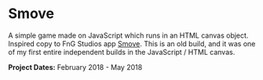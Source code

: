 # Smove

A simple game made on JavaScript which runs in an HTML canvas object. Inspired copy to FnG Studios app [Smove](https://play.google.com/store/apps/details?id=com.drgames.smove&hl=en_US). This is an old build, and it was one of my first entire independent builds in the JavaScript / HTML canvas.

**Project Dates:** February 2018 - May 2018
